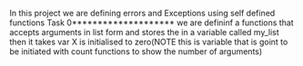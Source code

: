 In this project we are defining errors and Exceptions using self defined functions Task 0******************** we are defininf a functions that accepts arguments in list form and stores the in a variable called my_list then it takes var X is initialised to zero(NOTE this is variable that is goint to be initiated with count functions to show the number of arguments)


